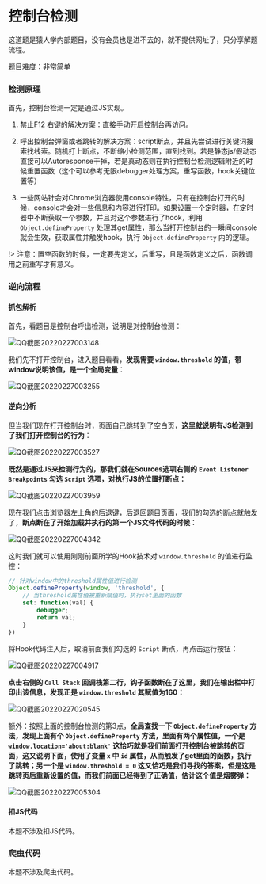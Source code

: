 # 控制台检测

这道题是猿人学内部题目，没有会员也是进不去的，就不提供网址了，只分享解题流程。

题目难度：非常简单

### 检测原理

首先，控制台检测一定是通过JS实现。

1. 禁止F12 右键的解决方案：直接手动开启控制台再访问。

2. 呼出控制台弹窗或者跳转的解决方案：script断点，并且先尝试进行关键词搜索找线索。随机打上断点，不断缩小检测范围，直到找到。若是静态js/假动态直接可以Autoresponse干掉，若是真动态则在执行控制台检测逻辑附近的时候重置函数（这个可以参考无限debugger处理方案，重写函数，hook关键位置等）

3. 一些网站针会对Chrome浏览器使用console特性，只有在控制台打开的时候，console才会对一些信息和内容进行打印。如果设置一个定时器，在定时器中不断获取一个参数，并且对这个参数进行了hook，利用 `Object.defineProperty` 处理其get属性，那么当打开控制台的一瞬间console就会生效，获取属性并触发hook，执行 `Object.defineProperty` 内的逻辑。

!> 注意：置空函数的时候，一定要先定义，后重写，且是函数定义之后，函数调用之前重写才有意义。

### 逆向流程

#### 抓包解析

首先，看题目是控制台呼出检测，说明是对控制台检测：

![QQ截图20220227003148](image/QQ截图20220227003148.png)

我们先不打开控制台，进入题目看看，**发现需要 `window.threshold` 的值，带window说明该值，是一个全局变量**：

![QQ截图20220227003255](image/QQ截图20220227003255.png)

#### 逆向分析

但当我们现在打开控制台时，页面自己跳转到了空白页，**这里就说明有JS检测到了我们打开控制台的行为**：

![QQ截图20220227003527](image/QQ截图20220227003527.png)

**既然是通过JS来检测行为的，那我们就在Sources选项右侧的 `Event Listener Breakpoints` 勾选 `Script` 选项，对执行JS的位置打断点：**

![QQ截图20220227003959](image/QQ截图20220227003959.png)

现在我们点击浏览器左上角的后退键，后退回题目页面，我们的勾选的断点就触发了，**断点断在了开始加载并执行的第一个JS文件代码的时候**：

![QQ截图20220227004342](image/QQ截图20220227004342.png)



这时我们就可以使用刚刚前面所学的Hook技术对 `window.threshold` 的值进行监控：

```javascript
// 针对window中的threshold属性值进行检测
Object.defineProperty(window, 'threshold', {
    // 当threshold属性值被重新赋值时，执行set里面的函数
    set: function(val) {
		debugger;
        return val;
    }
})
```

将Hook代码注入后，取消前面我们勾选的 `Script` 断点，再点击运行按钮：

![QQ截图20220227004917](image/QQ截图20220227004917.png)

**点击右侧的 `Call Stack` 回调栈第二行，钩子函数断在了这里，我们在输出栏中打印出该信息，发现正是 `window.threshold` 其赋值为160：**

![QQ截图20220227020545](image/QQ截图20220227020545.png)

额外：按照上面的控制台检测的第3点，**全局查找一下 `Object.defineProperty` 方法，发现上面有个 `Object.defineProperty` 方法，里面有两个属性值，一个是 `window.location='about:blank'` 这恰巧就是我们前面打开控制台被跳转的页面，这又说明下面，使用了变量 `x` 中 `id` 属性，从而触发了get里面的函数，执行了跳转；另一个是 `window.threshold = 0` 这又恰巧是我们寻找的答案，但是这是跳转页后重新设置的值，而我们前面已经得到了正确值，估计这个值是烟雾弹：**

![QQ截图20220227005304](image/QQ截图20220227005304.png)

#### 扣JS代码

本题不涉及扣JS代码。

### 爬虫代码

本题不涉及爬虫代码。
